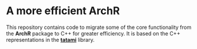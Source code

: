 # A more efficient ArchR 

This repository contains code to migrate some of the core functionality from the **ArchR** package to C++ for greater efficiency.
It is based on the C++ representations in the [**tatami**](https://github.com/LTLA/tatami) library.


